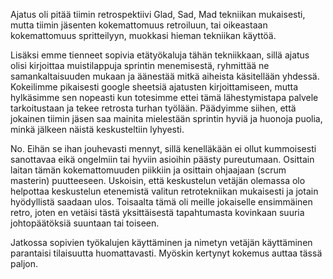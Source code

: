 Ajatus oli pitää tiimin retrospektiivi Glad, Sad, Mad tekniikan mukaisesti, mutta tiimin jäsenten kokemattomuus retroiluun, tai oikeastaan kokemattomuus spritteilyyn, muokkasi hieman tekniikan käyttöä.

Lisäksi emme tienneet sopivia etätyökaluja tähän tekniikkaan, sillä ajatus olisi kirjoittaa muistilappuja sprintin menemisestä, ryhmittää ne samankaltaisuuden mukaan ja äänestää mitkä aiheista käsitellään yhdessä. Kokeilimme pikaisesti google sheetsiä ajatusten kirjoittamiseen, mutta hylkäsimme sen nopeasti kun totesimme ettei tämä lähestymistapa palvele tarkoitustaan ja tekee retrosta turhan työlään. Päädyimme siihen, että jokainen tiimin jäsen saa mainita mielestään sprintin hyviä ja huonoja puolia, minkä jälkeen näistä keskusteltiin lyhyesti.

No. Eihän se ihan jouhevasti mennyt, sillä kenelläkään ei ollut kummoisesti sanottavaa eikä ongelmiin tai hyviin asioihin päästy pureutumaan. Osittain laitan tämän kokemattomuuden piikkiin ja osittain ohjaajaan (scrum masterin) puutteeseen. Uskoisin, että keskustelun vetäjän olemassa olo helpottaa keskustelun etenemistä valitun retrotekniikan mukaisesti ja jotain hyödyllistä saadaan ulos. Toisaalta tämä oli meille jokaiselle ensimmäinen retro, joten en vetäisi tästä yksittäisestä tapahtumasta kovinkaan suuria johtopäätöksiä suuntaan tai toiseen.

Jatkossa sopivien työkalujen käyttäminen ja nimetyn vetäjän käyttäminen parantaisi tilaisuutta huomattavasti. Myöskin kertynyt kokemus auttaa tässä paljon.
